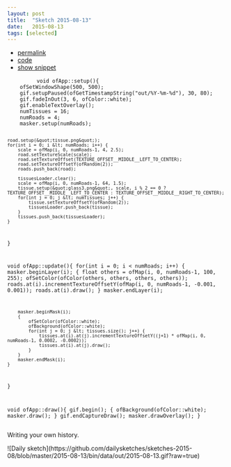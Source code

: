 ```yaml
---
layout: post
title:  "Sketch 2015-08-13"
date:   2015-08-13
tags: [selected]
---
```

<div class="code">
    <ul>
		<li><a href="{% post_url 2015-08-13-sketch %}">permalink</a></li>
		<li><a href="https://github.com/dailysketches/sketches-2015-08/tree/master/2015-08-13">code</a></li>
		<li><a href="#" class="snippet-button">show snippet</a></li>
	</ul>
    <pre class="snippet">
        <code class="cpp">void ofApp::setup(){
    ofSetWindowShape(500, 500);
    gif.setupPaused(ofGetTimestampString(&quot;out/%Y-%m-%d&quot;), 30, 80);
    gif.fadeInOut(3, 6, ofColor::white);
    gif.enableTextOverlay();
    numTissues = 16;
    numRoads = 4;
    masker.setup(numRoads);

    road.setup(&quot;tissue.png&quot;);
    for(int i = 0; i &lt; numRoads; i++) {
        scale = ofMap(i, 0, numRoads-1, 4, 2.5);
        road.setTextureScale(scale);
        road.setTextureOffset(TEXTURE_OFFSET__MIDDLE__LEFT_TO_CENTER);
        road.setTextureOffsetY(ofRandom(2));
        roads.push_back(road);

        tissuesLoader.clear();
        scale = ofMap(i, 0, numRoads-1, 64, 1.5);
        tissue.setup(&quot;glass3.png&quot;, scale, i % 2 == 0 ? TEXTURE_OFFSET__MIDDLE__LEFT_TO_CENTER : TEXTURE_OFFSET__MIDDLE__RIGHT_TO_CENTER);
        for(int j = 0; j &lt; numTissues; j++) {
            tissue.setTextureOffsetY(ofRandom(2));
            tissuesLoader.push_back(tissue);
        }
        tissues.push_back(tissuesLoader);
    }
}

void ofApp::update(){
    for(int i = 0; i &lt; numRoads; i++) {
        masker.beginLayer(i);
        {
            float others = ofMap(i, 0, numRoads-1, 100, 255);
            ofSetColor(ofColor(others, others, others, others));
            roads.at(i).incrementTextureOffsetY(ofMap(i, 0, numRoads-1, -0.001, 0.001));
            roads.at(i).draw();
        }
        masker.endLayer(i);
        
        masker.beginMask(i);
        {
            ofSetColor(ofColor::white);
            ofBackground(ofColor::white);
            for(int j = 0; j &lt; tissues.size(); j++) {
                tissues.at(i).at(j).incrementTextureOffsetY((j+1) * ofMap(i, 0, numRoads-1, 0.0002, -0.0002));
                tissues.at(i).at(j).draw();
            }
        }
        masker.endMask(i);
    }
}

void ofApp::draw(){
    gif.begin();
    {
        ofBackground(ofColor::white);
        masker.draw();
    }
    gif.endCaptureDraw();
    masker.drawOverlay();
}</code>
    </pre>
</div>
<p class="description">Writing your own history.</p>
![Daily sketch](https://github.com/dailysketches/sketches-2015-08/blob/master/2015-08-13/bin/data/out/2015-08-13.gif?raw=true)
